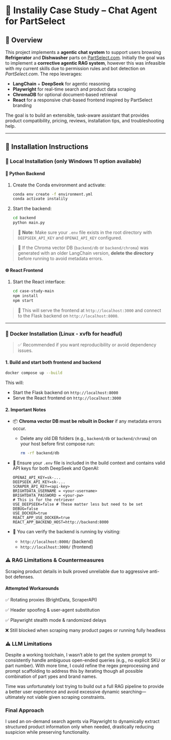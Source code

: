 # 🧊 Instalily Case Study – Chat Agent for PartSelect

## 🧠 Overview

This project implements a **agentic chat system** to support users browsing **Refrigerator** and **Dishwasher** parts on [PartSelect.com](https://www.partselect.com). Initially the goal was to implement a **corrective agentic RAG system**, however this was infeasible with my current skills due to permission rules and bot detection on *PartSelect.com*. The repo leverages:

- **LangChain** + **DeepSeek** for agentic reasoning
- **Playwright** for real-time search and product data scraping
- **ChromaDB** for optional document-based retrieval
- **React** for a responsive chat-based frontend inspired by PartSelect branding

The goal is to build an extensible, task-aware assistant that provides product compatibility, pricing, reviews, installation tips, and troubleshooting help.

---

## 🚀 Installation Instructions

### 🧪 Local Installation (only Windows 11 option available)

#### 🔧 Python Backend

1. Create the Conda environment and activate:
   ```bash
   conda env create -f environment.yml
   conda activate instalily
   ```

2. Start the backend:
   ```bash
   cd backend
   python main.py
   ```

> 📝 **Note**: Make sure your `.env` file exists in the root directory with `DEEPSEEK_API_KEY` and `OPENAI_API_KEY` configured.

> 🧠 If the Chroma vector DB (`backend/db` or `backend/chroma`) was generated with an older LangChain version, **delete the directory** before running to avoid metadata errors.

#### 🌐 React Frontend

1. Start the React interface:
   ```bash
   cd case-study-main
   npm install
   npm start
   ```

> 📝 This will serve the frontend at `http://localhost:3000` and connect to the Flask backend on `http://localhost:8000`.

---

### 🐳 Docker Installation (Linux - xvfb for headful)

> ✅ Recommended if you want reproducibility or avoid dependency issues.

#### 1. Build and start both frontend and backend

```bash
docker compose up --build
```

This will:

- Start the Flask backend on `http://localhost:8000`
- Serve the React frontend on `http://localhost:3000`

#### 2. Important Notes

- 📦 **Chroma vector DB must be rebuilt in Docker** if any metadata errors occur.
  - Delete any old DB folders (e.g., `backend/db` or `backend/chroma`) on your host before first compose run:
    ```bash
    rm -rf backend/db
    ```

- 🔐 Ensure your `.env` file is included in the build context and contains valid API keys for both DeepSeek and OpenAI:
    ```
    OPENAI_API_KEY=sk-...
    DEEPSEEK_API_KEY=sk-...
    SCRAPER_API_KEY=<api-key>
    BRIGHTDATA_USERNAME = <your-username>
    BRIGHTDATA_PASSWORD = <your-pw>
    # This is for the retriever
    USE_DEEPSEEK=false # These matter less but need to be set
    DEBUG=false
    USE_DOCKER=true
    REACT_APP_USE_DOCKER=true
    REACT_APP_BACKEND_HOST=http://backend:8000
    ```

- 🧪 You can verify the backend is running by visiting:
    - `http://localhost:8000/` (backend)
    - `http://localhost:3000/` (frontend)

### ⚠️ RAG Limitations & Countermeasures
Scraping product details in bulk proved unreliable due to aggressive anti-bot defenses.

#### Attempted Workarounds
✅ Rotating proxies (BrightData, ScraperAPI)

✅ Header spoofing & user-agent substitution

✅ Playwright stealth mode & randomized delays

❌ Still blocked when scraping many product pages or running fully headless

### ⚠️ LLM Limitations
Despite a working toolchain, I wasn’t able to get the system prompt to consistently handle ambiguous open-ended queries (e.g., no explicit SKU or part number). With more time, I could refine the regex preprocessing and prompt scaffolding to address this by iterating though all possible combination of part ypes and brand names.

Time was unfortunately lost trying to build out a full RAG pipeline to provide a better user experience and avoid excessive dynamic searching—ultimately not viable given scraping constraints.

### Final Approach
I used an on-demand search agents via Playwright to dynamically extract structured product information only when needed, drastically reducing suspicion while preserving functionality. 

